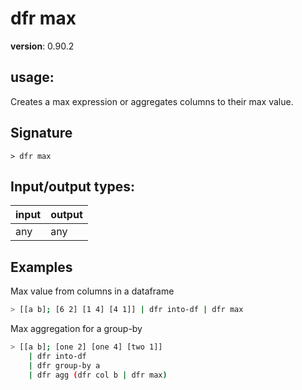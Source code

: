 # dfr max

**version**: 0.90.2

## **usage**:

Creates a max expression or aggregates columns to their max value.

## Signature

`> dfr max `

## Input/output types:

| input | output |
| ----- | ------ |
| any   | any    |

## Examples

Max value from columns in a dataframe

```bash
> [[a b]; [6 2] [1 4] [4 1]] | dfr into-df | dfr max
```

Max aggregation for a group-by

```bash
> [[a b]; [one 2] [one 4] [two 1]]
    | dfr into-df
    | dfr group-by a
    | dfr agg (dfr col b | dfr max)
```
